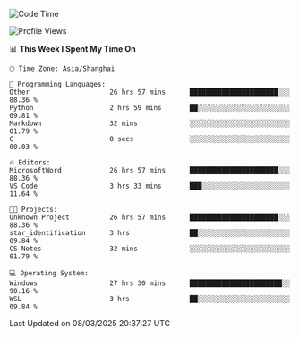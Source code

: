 <!--START_SECTION:waka-->
![Code Time](http://img.shields.io/badge/Code%20Time-2%2C368%20hrs%2049%20mins-blue)

![Profile Views](http://img.shields.io/badge/Profile%20Views-0-blue)

📊 **This Week I Spent My Time On** 

```text
🕑︎ Time Zone: Asia/Shanghai

💬 Programming Languages: 
Other                    26 hrs 57 mins      ██████████████████████░░░   88.36 % 
Python                   2 hrs 59 mins       ██░░░░░░░░░░░░░░░░░░░░░░░   09.81 % 
Markdown                 32 mins             ░░░░░░░░░░░░░░░░░░░░░░░░░   01.79 % 
C                        0 secs              ░░░░░░░░░░░░░░░░░░░░░░░░░   00.03 % 

🔥 Editors: 
MicrosoftWord            26 hrs 57 mins      ██████████████████████░░░   88.36 % 
VS Code                  3 hrs 33 mins       ███░░░░░░░░░░░░░░░░░░░░░░   11.64 % 

🐱‍💻 Projects: 
Unknown Project          26 hrs 57 mins      ██████████████████████░░░   88.36 % 
star_identification      3 hrs               ██░░░░░░░░░░░░░░░░░░░░░░░   09.84 % 
CS-Notes                 32 mins             ░░░░░░░░░░░░░░░░░░░░░░░░░   01.79 % 

💻 Operating System: 
Windows                  27 hrs 30 mins      ███████████████████████░░   90.16 % 
WSL                      3 hrs               ██░░░░░░░░░░░░░░░░░░░░░░░   09.84 % 
```


 Last Updated on 08/03/2025 20:37:27 UTC
<!--END_SECTION:waka-->